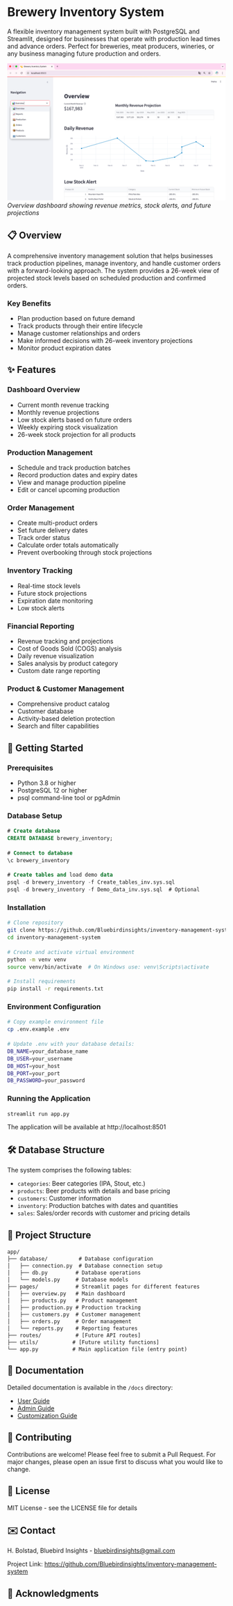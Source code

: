 # Brewery Inventory System

A flexible inventory management system built with PostgreSQL and Streamlit, designed for businesses that operate with production lead times and advance orders. Perfect for breweries, meat producers, wineries, or any business managing future production and orders.

![Overview Dashboard](screenshots/overview_dashboard.png)
*Overview dashboard showing revenue metrics, stock alerts, and future projections*

## 📋 Overview

A comprehensive inventory management solution that helps businesses track production pipelines, manage inventory, and handle customer orders with a forward-looking approach. The system provides a 26-week view of projected stock levels based on scheduled production and confirmed orders.

### Key Benefits
- Plan production based on future demand
- Track products through their entire lifecycle
- Manage customer relationships and orders
- Make informed decisions with 26-week inventory projections
- Monitor product expiration dates

## ✨ Features

### Dashboard Overview
- Current month revenue tracking
- Monthly revenue projections
- Low stock alerts based on future orders
- Weekly expiring stock visualization
- 26-week stock projection for all products

### Production Management
- Schedule and track production batches
- Record production dates and expiry dates
- View and manage production pipeline
- Edit or cancel upcoming production

### Order Management
- Create multi-product orders
- Set future delivery dates
- Track order status
- Calculate order totals automatically
- Prevent overbooking through stock projections

### Inventory Tracking
- Real-time stock levels
- Future stock projections
- Expiration date monitoring
- Low stock alerts

### Financial Reporting
- Revenue tracking and projections
- Cost of Goods Sold (COGS) analysis
- Daily revenue visualization
- Sales analysis by product category
- Custom date range reporting

### Product & Customer Management
- Comprehensive product catalog
- Customer database
- Activity-based deletion protection
- Search and filter capabilities

## 🚀 Getting Started

### Prerequisites
- Python 3.8 or higher
- PostgreSQL 12 or higher
- psql command-line tool or pgAdmin

### Database Setup
```sql
# Create database
CREATE DATABASE brewery_inventory;

# Connect to database
\c brewery_inventory

# Create tables and load demo data
psql -d brewery_inventory -f Create_tables_inv.sys.sql
psql -d brewery_inventory -f Demo_data_inv.sys.sql  # Optional
```

### Installation
```bash
# Clone repository
git clone https://github.com/Bluebirdinsights/inventory-management-system.git
cd inventory-management-system

# Create and activate virtual environment
python -m venv venv
source venv/bin/activate  # On Windows use: venv\Scripts\activate

# Install requirements
pip install -r requirements.txt
```

### Environment Configuration
```bash
# Copy example environment file
cp .env.example .env

# Update .env with your database details:
DB_NAME=your_database_name
DB_USER=your_username
DB_HOST=your_host
DB_PORT=your_port
DB_PASSWORD=your_password
```

### Running the Application
```bash
streamlit run app.py
```
The application will be available at http://localhost:8501

## 🛠️ Database Structure
The system comprises the following tables:
- `categories`: Beer categories (IPA, Stout, etc.)
- `products`: Beer products with details and base pricing
- `customers`: Customer information
- `inventory`: Production batches with dates and quantities
- `sales`: Sales/order records with customer and pricing details

## 📂 Project Structure
```
app/
├── database/          # Database configuration
│   ├── connection.py  # Database connection setup
│   ├── db.py         # Database operations
│   └── models.py     # Database models
├── pages/            # Streamlit pages for different features
│   ├── overview.py   # Main dashboard
│   ├── products.py   # Product management
│   ├── production.py # Production tracking
│   ├── customers.py  # Customer management
│   ├── orders.py     # Order management
│   └── reports.py    # Reporting features
├── routes/           # [Future API routes]
├── utils/           # [Future utility functions]
└── app.py           # Main application file (entry point)
```


## 📖 Documentation

Detailed documentation is available in the `/docs` directory:
- [User Guide](docs/user_guide.md)
- [Admin Guide](docs/admin_guide.md)
- [Customization Guide](docs/customization_guide.md)

## 🤝 Contributing

Contributions are welcome! Please feel free to submit a Pull Request. For major changes, please open an issue first to discuss what you would like to change.

## 📝 License

MIT License - see the LICENSE file for details

## ✉️ Contact

H. Bolstad, Bluebird Insights - bluebirdinsights@gmail.com

Project Link: https://github.com/Bluebirdinsights/inventory-management-system

## 🙏 Acknowledgments


